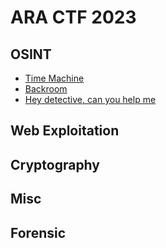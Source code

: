 # ARA CTF 2023

## OSINT
- [Time Machine](Time%20Machine/)
- [Backroom](Backroom/)
- [Hey detective, can you help me](Hey%20detective%2C%20can%20you%20help%20me/)

## Web Exploitation

## Cryptography

## Misc

## Forensic
